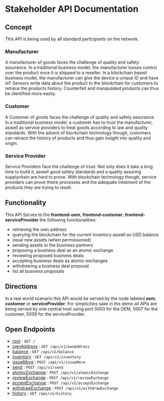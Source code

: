 # Stakeholder API Documentation

## Concept

This API is being used by all standard participants on the network.

### Manufacturer

A manufacturer of goods faces the challenge of quality and safety assurance. In a traditional business model, the manufacturer looses control over the product once it is shipped to a reseller. In a blockchain based business model, the manufacturer can give the device a unique ID and have IoT Sensors write data about the product to the blockchain for customers to retrace the products history. Counterfeit and manipulated products can thus be identified more easily.

### Customer

A Customer of goods faces the challenge of quality and safety assurance. In a traditional business model, a customer has to trust the manufacturer, aswell as service providers to treat goods according to law and quality standards. With the advent of blockchain technology though, customers can retrace the history of products and thus gain insight into quality and origin.

### Service Provider

Service Providers face the challenge of trust. Not only does it take a long time to build it, aswell good safety standards and a quality assuring supplychain are hard to prove. With blockchain technology though, service providers can prove theire processes and the adequate treatment of the products they are trying to resell.

## Functionality

This API Serves to the **frontend-oem**, **frontend-customer**, **frontend-serviceProvider** the following functionalities:
* retrieving the own address
* querying the blockchain for the current inventory aswell as USD balance
* issue new assets (when permissioned)
* sending assets to the business partners
* proposing a business deal as an atomic exchange
* reviewing proposed business deals
* accepting business deals as atomic exchanges
* withdrawing a business deal proposal
* list all business proposals

## Directions

In a real world scenario this API would be served by the node labeled **oem**, **customer** or **serviceProvider**.
For simplicities sake in the demo all APIs are being served by one central host using port 5003 for the OEM, 5007 for the customer, 5009 for the serviceProvider.

## Open Endpoints

* [root](docs/root.md) : `GET /`
* [ownAddress](docs/address/ownAddress.md) : `GET /api/v1/ownAddress`
* [balance](docs/address/balance.md) : `GET /api/v1/balance`
* [inventory](docs/address/inventory.md) : `GET /api/v1/inventory`
* [issueMore](docs/address/issueMore.md) : `POST /api/v1/issueMore`
* [send](docs/address/send.md) : `POST /api/v1/send`
* [atomicExchange](docs/address/atomicExchange.md) : `POST /api/v1/atomicExchange`
* [reviewExchange](docs/address/reviewExchange.md) : `POST /api/v1/reviewExchange`
* [acceptExchange](docs/address/acceptExchange.md) : `POST /api/v1/acceptExchange`
* [withdrawExchange](docs/address/withdrawExchange.md) : `POST /api/v1/withdrawExchange`
* [history](docs/address/history.md) : `GET /api/v1/history`
